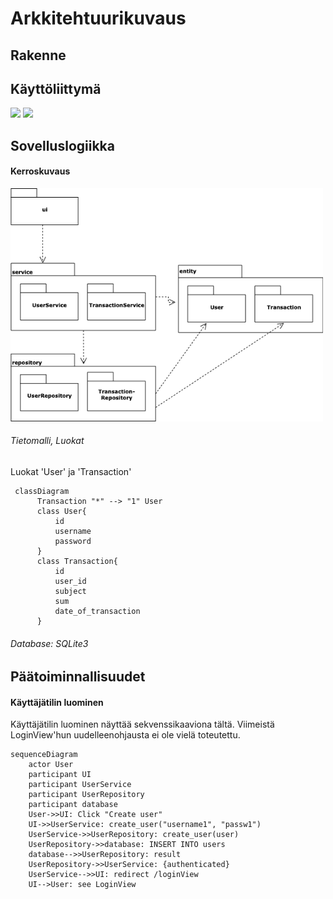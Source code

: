 # Arkkitehtuurikuvaus

## Rakenne

## Käyttöliittymä
 <img src="https://github.com/lkauria/ot-harjoitustyo/blob/main/dokumentaatio/kuvat/create_user_and_login.png" width="300">
 <img src="https://github.com/lkauria/ot-harjoitustyo/blob/main/dokumentaatio/kuvat/transactions.png" width="300">


## Sovelluslogiikka 


#### Kerroskuvaus

<img src="https://github.com/lkauria/ot-harjoitustyo/blob/main/dokumentaatio/kuvat/package_diagram.drawio.png" width="500">

###### Tietomalli, Luokat

Luokat 'User' ja 'Transaction'

```mermaid
 classDiagram
      Transaction "*" --> "1" User
      class User{
          id
          username
          password
      }
      class Transaction{
          id
          user_id
          subject
          sum
          date_of_transaction
      }
```


###### Database: SQLite3



## Päätoiminnallisuudet

#### Käyttäjätilin luominen

Käyttäjätilin luominen näyttää sekvenssikaaviona tältä. Viimeistä LoginView'hun uudelleenohjausta ei ole vielä toteutettu.

```mermaid
sequenceDiagram
    actor User
    participant UI
    participant UserService
    participant UserRepository
    participant database
    User->>UI: Click "Create user"
    UI->>UserService: create_user("username1", "passw1")
    UserService->>UserRepository: create_user(user)
    UserRepository->>database: INSERT INTO users
    database-->>UserRepository: result
    UserRepository->>UserService: {authenticated}
    UserService-->>UI: redirect /loginView
    UI-->User: see LoginView 
```
